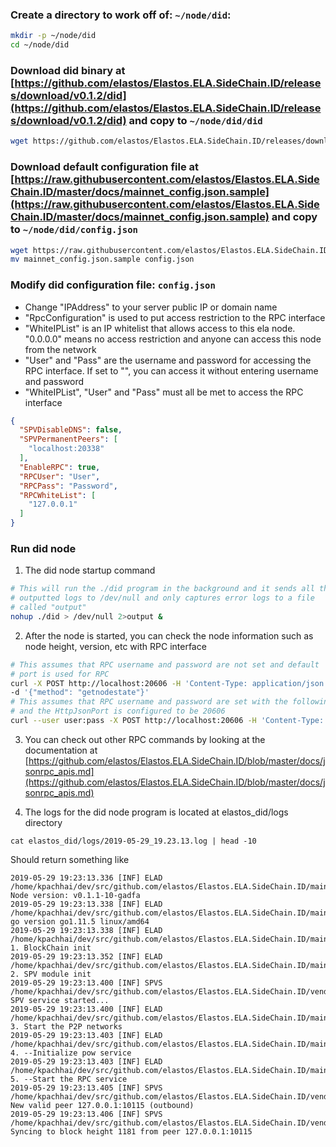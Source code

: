 ### Create a directory to work off of: `~/node/did`:
```bash
mkdir -p ~/node/did
cd ~/node/did
```
### Download did binary at [https://github.com/elastos/Elastos.ELA.SideChain.ID/releases/download/v0.1.2/did](https://github.com/elastos/Elastos.ELA.SideChain.ID/releases/download/v0.1.2/did) and copy to `~/node/did/did`
```bash
wget https://github.com/elastos/Elastos.ELA.SideChain.ID/releases/download/v0.1.2/did
```
### Download default configuration file at [https://raw.githubusercontent.com/elastos/Elastos.ELA.SideChain.ID/master/docs/mainnet_config.json.sample](https://raw.githubusercontent.com/elastos/Elastos.ELA.SideChain.ID/master/docs/mainnet_config.json.sample) and copy to `~/node/did/config.json`
```bash
wget https://raw.githubusercontent.com/elastos/Elastos.ELA.SideChain.ID/master/docs/mainnet_config.json.sample
mv mainnet_config.json.sample config.json
```
### Modify did configuration file: `config.json`
- Change "IPAddress" to your server public IP or domain name
- "RpcConfiguration" is used to put access restriction to the RPC interface
- "WhiteIPList" is an IP whitelist that allows access to this ela node. "0.0.0.0" means no access restriction and anyone can access this node from the network
- "User" and "Pass" are the username and password for accessing the RPC interface. If set to "", you can access it without entering username and password
- "WhiteIPList", "User" and "Pass" must all be met to access the RPC interface
```json
{
  "SPVDisableDNS": false,
  "SPVPermanentPeers": [
    "localhost:20338"
  ],
  "EnableRPC": true,
  "RPCUser": "User",
  "RPCPass": "Password",
  "RPCWhiteList": [
    "127.0.0.1"
  ]
}
```
### Run did node 
1. The did node startup command
```bash
# This will run the ./did program in the background and it sends all the 
# outputted logs to /dev/null and only captures error logs to a file
# called "output"
nohup ./did > /dev/null 2>output & 
```
2. After the node is started, you can check the node information such as node height, version, etc with RPC interface
```bash
# This assumes that RPC username and password are not set and default
# port is used for RPC
curl -X POST http://localhost:20606 -H 'Content-Type: application/json' \
-d '{"method": "getnodestate"}' 
# This assumes that RPC username and password are set with the following
# and the HttpJsonPort is configured to be 20606
curl --user user:pass -X POST http://localhost:20606 -H 'Content-Type: application/json' -d '{"method": "getnodestate"}'
```
3. You can check out other RPC commands by looking at the documentation at [https://github.com/elastos/Elastos.ELA.SideChain.ID/blob/master/docs/jsonrpc_apis.md](https://github.com/elastos/Elastos.ELA.SideChain.ID/blob/master/docs/jsonrpc_apis.md)

4. The logs for the did node program is located at elastos_did/logs directory

```
cat elastos_did/logs/2019-05-29_19.23.13.log | head -10
```

Should return something like 
```
2019-05-29 19:23:13.336 [INF] ELAD /home/kpachhai/dev/src/github.com/elastos/Elastos.ELA.SideChain.ID/main.go:58: Node version: v0.1.1-10-gadfa
2019-05-29 19:23:13.338 [INF] ELAD /home/kpachhai/dev/src/github.com/elastos/Elastos.ELA.SideChain.ID/main.go:59: go version go1.11.5 linux/amd64
2019-05-29 19:23:13.338 [INF] ELAD /home/kpachhai/dev/src/github.com/elastos/Elastos.ELA.SideChain.ID/main.go:64: 1. BlockChain init
2019-05-29 19:23:13.352 [INF] ELAD /home/kpachhai/dev/src/github.com/elastos/Elastos.ELA.SideChain.ID/main.go:73: 2. SPV module init
2019-05-29 19:23:13.400 [INF] SPVS /home/kpachhai/dev/src/github.com/elastos/Elastos.ELA.SideChain.ID/vendor/github.com/elastos/Elastos.ELA.SPV/sdk/service.go:464: SPV service started...
2019-05-29 19:23:13.400 [INF] ELAD /home/kpachhai/dev/src/github.com/elastos/Elastos.ELA.SideChain.ID/main.go:128: 3. Start the P2P networks
2019-05-29 19:23:13.403 [INF] ELAD /home/kpachhai/dev/src/github.com/elastos/Elastos.ELA.SideChain.ID/main.go:143: 4. --Initialize pow service
2019-05-29 19:23:13.403 [INF] ELAD /home/kpachhai/dev/src/github.com/elastos/Elastos.ELA.SideChain.ID/main.go:164: 5. --Start the RPC service
2019-05-29 19:23:13.405 [INF] SPVS /home/kpachhai/dev/src/github.com/elastos/Elastos.ELA.SideChain.ID/vendor/github.com/elastos/Elastos.ELA.SPV/sync/manager.go:244: New valid peer 127.0.0.1:10115 (outbound)
2019-05-29 19:23:13.406 [INF] SPVS /home/kpachhai/dev/src/github.com/elastos/Elastos.ELA.SideChain.ID/vendor/github.com/elastos/Elastos.ELA.SPV/sync/manager.go:197: Syncing to block height 1181 from peer 127.0.0.1:10115
```